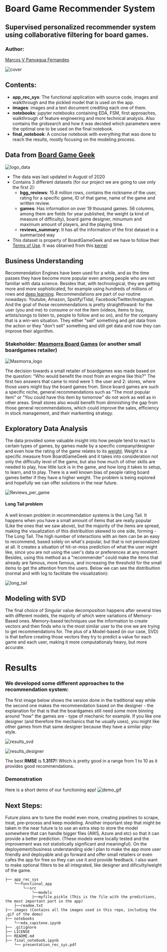 # Board Game Recommender System 

## Supervised personalized recommender system using collaborative filtering for board games. 

### Author:
[Marcos V Panyagua Fernandes](https://www.linkedin.com/in/marcosvprestesfernandes/)

![cover](images/board_game_cafe.jpg)


## Contents:
* **app_rec_sys**: The functional application with source code, images and walkthrough and the pickled model that is used on the app.
* **images**: images and a text document crediting each one of them.
* **notebooks**: jupyter notebooks containing EDA, FSM, first approaches, walkthrough of feature engineering and more technical analysis. Also contains the gridsearch and how it was decided which parameters were the optimal one to be used on the final notebook.
* **final_notebook**: A concise notebook with everything that was done to reach the results, mostly focusing on the modeling process.


## Data from [Board Game Geek](https://boardgamegeek.com/)
![logo_data](images/bgg_logo.jfif)
- The data was last updated in August of 2020
- Contains 3 different datasets (for our project we are going to use only the first 2):
  - **bgg_reviews**: 15.8 million rows, contains the nickname of the user, rating for a specific game, ID of that game, name of the game and written review.
  - **games**: Has information on over 19 thousand games. 56 columns, among them are fields for year published, the weight (a kind of measure of difficulty), board game designer, minumum and maximum amount of players, and the playing time.
  - **reviews_summary**: It has all the information of the first dataset in a summarized way
- This dataset is property of BoardGameGeek and we have to follow their [Terms of Use](https://boardgamegeek.com/wiki/page/XML_API_Terms_of_Use#). It was obtained from this [kernel](https://www.kaggle.com/jvanelteren/boardgamegeek-reviews?select=bgg-15m-reviews.csv)


## Business Understanding
  Recommendation Engines have been used for a while, and as the time passes they have become more popular even among people who are not familiar with data science. Besides that, with technological, they are getting more and more sophisticated, for example using hundreds of millions of rows and [deep learning](https://towardsdatascience.com/introduction-to-recommender-systems-2-deep-neural-network-based-recommendation-systems-4e4484e64746). Recommendations are part of our routine nowadays: Youtube, Amazon, Spotify/Tidal, Facebook/Twitter/Instagram. And the goal of those recommendations is pretty straightfoward: for the user (you and me) to consume or not the item (videos, items to buy, artists/songs to listen to, people to follow and so on), and for the company that is a win-win situation. They either "sell" something and get data from the action or they "don't sell" something and still get data and now they can improve their algorithm.


### Stakeholder: [Masmorra Board Games](https://www.masmorra.com.br/) (or another small boardgames retailer)

![Masmorra_logo](images/masmorra_board_games.png)

  The decision towards a small retailer of boardgames was made based on the question: "Who would benefit the most from an engine like this?" The first two answers that came to mind were 1: the user and 2: stores, where those users might buy the board games from. Since board games are such a specific niche, general recommendations such as "The most popular item" or "You could have this item by tomorrow" do not work as well as in other areas. Small stores also would benefit from diminishing the gap from those general recommendations, which could improve the sales, efficiency in stock management, and their markenting strategy.


## Exploratory Data Analysis
  The data provided some valuable insight into how people tend to react to certain types of games, by games made by a specific company/designer and even how the rating of the game relates to its [weight](https://boardgamegeek.com/wiki/page/Weight). Weight is a specific measure from BoardGameGeek and it takes into consideration not only the difficulty level of the game, but also how much of other skills are needed to play, how little luck is in the game, and how long it takes to setup, to learn, and to play. There is a well known bias of people rating board games better if they have a higher weight. The problem is being explored and hopefully we can offer solutions in the near future.

![Reviews_per_game](images/most_reviewed_games.png)


#### Long Tail problem
  A well known problem in recommendation systems is the Long Tail. It happens when you have a small amount of items that are really popular (Like the ones that we saw above), but the majority of the items are spread, making the visualization of this distribuition skewed to one side, forming - The Long Tail.
The high number of interactions with an item can be an easy to recommend, based solely on what's popular, but that is not personalized at all.  It creates a situation of hit-or-miss prediction of what the user might like, since you are not using the user's data or preferences at any moment. Besides, using this method as a "recommender" could make the items that already are famous, more famous, and increasing the threshold for the small items to get the attention from the users. 
Below we can see the distribuition (normal and with log to facilitate the visualization):

![long_tail](images/hist_reviews_per_game.png)


## Modeling with SVD
  The final choice of Singular value decomposition happens after several tries with different models, the majority of which were variations of Memory-Based ones. Memory-based techniques use the information to create vectors and then finds who is the most similar user to the one we are trying to get recommendations for. The plus of a Model-based (in our case, SVD) is that before creating those vectors they try to predict a value for each game and each user, making it more computationaly heavy, but more accurate.

# Results
### We developed some different approaches to the recommendation system:
  The first image below shows the version done in the traditional way while the second one makes the recommendation based on the designer - the explanation for that is that the boardgames still need some more binning around "how" the games are - type of mechanic for example. If you like one designer (and therefore the mechanics that he usually uses), you might like other games from that same designer because they have a similar play-style.

![results_svd](images/results_function_svd.png)

![results_designer](images/jollyfulpanda_designer.png)

The best **RMSE** is **1.3117**!! Which is pretty good in a range from 1 to 10 as it provides good recommendations.

### Demonstration 
Here is a short demo of our functioning app!
![demo_gif](images/demo_rec_sys.gif)

## Next Steps:
  Future plans are to tune the model even more, creating pipelines to scrape, treat, pre-process and keep modeling. Another important step that might be taken in the near future is to use an extra step to store the model somewhere that can handle bigger files (AWS, Azure and etc) so that it can provide a better prediction. (These models were locally tested and the improvement was not statistically significant and meaningful).
  On the deployement/business understanding side I plan to make the app more user friendly and deployable and go forward and offer small retailers or even cafes the app for free so they can use it and provide feedback. I also want to make optional filters to be all integrated, like designer and dificulty/weight of the game.
```
├── app_rec_sys                                                                                                                                                                 
    └──functional_app
        └──src
            └──models
            ├──myfile.pickle (This is the file with the predictions, the most important part in the app)
    ├──readme.txt
├── images (Contains all the images used in this repo, including the .gif of the demo)    
├── notebooks  
    └──eda_capstone.ipynb                                                                                                                                                       
├── .gitignore                                                                                                                                                              
├── LICENSE                                                                                                                                                              
├── README.md                                                                                                                                                              
├── final_notebook.ipynb  
    └── presentation_rec_sys.pdf
   
